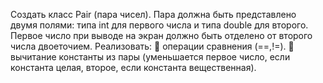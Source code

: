 Создать класс Pair (пара чисел). Пара должна быть представлено двумя полями: типа int
для первого числа и типа double для второго. Первое число при выводе на экран должно
быть отделено от второго числа двоеточием. Реализовать:
 операции сравнения (==,!=).
 вычитание константы из пары (уменьшается первое число, если константа
целая, второе, если константа вещественная).

